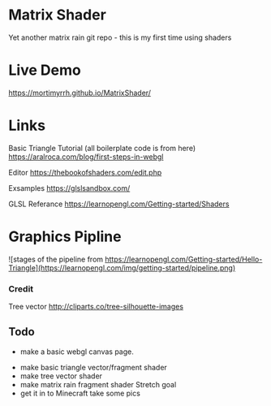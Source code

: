 # Matrix Shader
Yet another matrix rain git repo - this is my first time using shaders


# Live Demo
https://mortimyrrh.github.io/MatrixShader/


# Links
Basic Triangle Tutorial (all boilerplate code is from here)
https://aralroca.com/blog/first-steps-in-webgl

Editor
https://thebookofshaders.com/edit.php

Exsamples
https://glslsandbox.com/

GLSL Referance
https://learnopengl.com/Getting-started/Shaders



# Graphics Pipline
![stages of the pipeline from https://learnopengl.com/Getting-started/Hello-Triangle](https://learnopengl.com/img/getting-started/pipeline.png)


### Credit
Tree vector
http://cliparts.co/tree-silhouette-images

## Todo
+ make a basic webgl canvas page.
- make basic triangle vector/fragment shader
- make tree vector shader
- make matrix rain fragment shader
Stretch goal
- get it in to Minecraft take some pics
